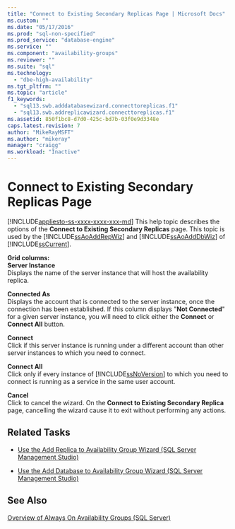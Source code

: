 ```yaml
---
title: "Connect to Existing Secondary Replicas Page | Microsoft Docs"
ms.custom: ""
ms.date: "05/17/2016"
ms.prod: "sql-non-specified"
ms.prod_service: "database-engine"
ms.service: ""
ms.component: "availability-groups"
ms.reviewer: ""
ms.suite: "sql"
ms.technology: 
  - "dbe-high-availability"
ms.tgt_pltfrm: ""
ms.topic: "article"
f1_keywords: 
  - "sql13.swb.adddatabasewizard.connecttoreplicas.f1"
  - "sql13.swb.addreplicawizard.connecttoreplicas.f1"
ms.assetid: 850f1bc8-d7d0-425c-bd7b-03f0e9d3348e
caps.latest.revision: 7
author: "MikeRayMSFT"
ms.author: "mikeray"
manager: "craigg"
ms.workload: "Inactive"
---
```

# Connect to Existing Secondary Replicas Page
[!INCLUDE[appliesto-ss-xxxx-xxxx-xxx-md](../../../includes/appliesto-ss-xxxx-xxxx-xxx-md.md)]
  This help topic describes the options of the **Connect to Existing Secondary Replicas** page. This topic is used by the [!INCLUDE[ssAoAddRepWiz](../../../includes/ssaoaddrepwiz-md.md)] and [!INCLUDE[ssAoAddDbWiz](../../../includes/ssaoadddbwiz-md.md)] of [!INCLUDE[ssCurrent](../../../includes/sscurrent-md.md)].  
  
 **Grid columns:**  
 **Server Instance**  
 Displays the name of the server instance that will host the availability replica.  
  
 **Connected As**  
 Displays the account that is connected to the server instance, once the connection has been established. If this column displays "**Not Connected**" for a given server instance, you will need to click either the **Connect** or **Connect All** button.  
  
 **Connect**  
 Click if this server instance is running under a different account than other server instances to which you need to connect.  
  
 **Connect All**  
 Click only if every instance of [!INCLUDE[ssNoVersion](../../../includes/ssnoversion-md.md)] to which you need to connect is running as a service in the same user account.  
  
 **Cancel**  
 Click to cancel the wizard. On the **Connect to Existing Secondary Replica** page, cancelling the wizard cause it to exit without performing any actions.  
  
##  <a name="RelatedTasks"></a> Related Tasks  
  
-   [Use the Add Replica to Availability Group Wizard &#40;SQL Server Management Studio&#41;](../../../database-engine/availability-groups/windows/use-the-add-replica-to-availability-group-wizard-sql-server-management-studio.md)  
  
-   [Use the Add Database to Availability Group Wizard &#40;SQL Server Management Studio&#41;](../../../database-engine/availability-groups/windows/availability-group-add-database-to-group-wizard.md)  
  
## See Also  
 [Overview of Always On Availability Groups &#40;SQL Server&#41;](../../../database-engine/availability-groups/windows/overview-of-always-on-availability-groups-sql-server.md)  
  
  
